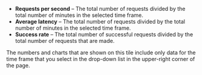 - **Requests per second** – The total number of requests divided by the total number of minutes in the selected time frame.
- **Average latency** – The total number of requests divided by the total number of minutes in the selected time frame.
- **Success rate** – The total number of successful requests divided by the total number of requests that are made.

The numbers and charts that are shown on this tile include only data for the time frame that you select in the drop-down list in the upper-right corner of the page.